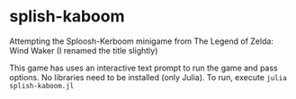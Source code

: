 # splish-kaboom

Attempting the Sploosh-Kerboom minigame from The Legend of Zelda: Wind Waker (I renamed the title slightly)

This game has uses an interactive text prompt to run the game and pass options.  No libraries need to be installed (only Julia).  To run, execute `julia splish-kaboom.jl`
